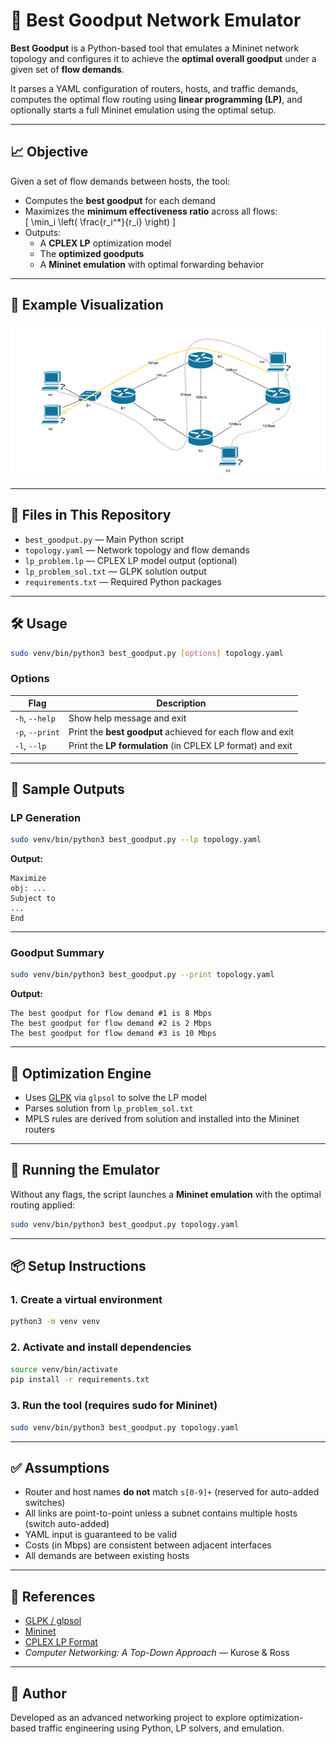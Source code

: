 # 🚀 Best Goodput Network Emulator

**Best Goodput** is a Python-based tool that emulates a Mininet network topology and configures it to achieve the **optimal overall goodput** under a given set of **flow demands**.

It parses a YAML configuration of routers, hosts, and traffic demands, computes the optimal flow routing using **linear programming (LP)**, and optionally starts a full Mininet emulation using the optimal setup.

---

## 📈 Objective

Given a set of flow demands between hosts, the tool:
- Computes the **best goodput** for each demand
- Maximizes the **minimum effectiveness ratio** across all flows:  
  \[
  \min_i \left( \frac{r_i^*}{r_i} \right)
  \]
- Outputs:
  - A **CPLEX LP** optimization model
  - The **optimized goodputs**
  - A **Mininet emulation** with optimal forwarding behavior

---

## 🧠 Example Visualization

![Optimized Routing Scheme](Immagine%202025-07-23%20235618.png)

---

## 📁 Files in This Repository

- `best_goodput.py` — Main Python script
- `topology.yaml` — Network topology and flow demands
- `lp_problem.lp` — CPLEX LP model output (optional)
- `lp_problem_sol.txt` — GLPK solution output
- `requirements.txt` — Required Python packages

---

## 🛠 Usage

```bash
sudo venv/bin/python3 best_goodput.py [options] topology.yaml
```

### Options

| Flag        | Description                                                        |
|-------------|--------------------------------------------------------------------|
| `-h`, `--help` | Show help message and exit                                       |
| `-p`, `--print` | Print the **best goodput** achieved for each flow and exit       |
| `-l`, `--lp` | Print the **LP formulation** (in CPLEX LP format) and exit        |

---

## 📘 Sample Outputs

### LP Generation

```bash
sudo venv/bin/python3 best_goodput.py --lp topology.yaml
```

**Output:**

```
Maximize
obj: ...
Subject to
...
End
```

---

### Goodput Summary

```bash
sudo venv/bin/python3 best_goodput.py --print topology.yaml
```

**Output:**

```
The best goodput for flow demand #1 is 8 Mbps  
The best goodput for flow demand #2 is 2 Mbps  
The best goodput for flow demand #3 is 10 Mbps  
```

---

## 🧮 Optimization Engine

- Uses [GLPK](https://www.gnu.org/software/glpk/) via `glpsol` to solve the LP model
- Parses solution from `lp_problem_sol.txt`
- MPLS rules are derived from solution and installed into the Mininet routers

---

## 🔧 Running the Emulator

Without any flags, the script launches a **Mininet emulation** with the optimal routing applied:

```bash
sudo venv/bin/python3 best_goodput.py topology.yaml
```

---

## 📦 Setup Instructions

### 1. Create a virtual environment

```bash
python3 -m venv venv
```

### 2. Activate and install dependencies

```bash
source venv/bin/activate
pip install -r requirements.txt
```

### 3. Run the tool (requires sudo for Mininet)

```bash
sudo venv/bin/python3 best_goodput.py topology.yaml
```

---

## ✅ Assumptions

- Router and host names **do not** match `s[0-9]+` (reserved for auto-added switches)
- All links are point-to-point unless a subnet contains multiple hosts (switch auto-added)
- YAML input is guaranteed to be valid
- Costs (in Mbps) are consistent between adjacent interfaces
- All demands are between existing hosts

---

## 📘 References

- [GLPK / glpsol](https://www.gnu.org/software/glpk/)
- [Mininet](http://mininet.org/)
- [CPLEX LP Format](https://www.ibm.com/docs/en/icos/20.1.0?topic=representation-lp-format)
- *Computer Networking: A Top-Down Approach* — Kurose & Ross

---

## 👤 Author

Developed as an advanced networking project to explore optimization-based traffic engineering using Python, LP solvers, and emulation.
